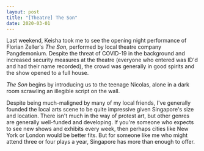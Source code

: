 ```yaml
---
layout: post
title: "[Theatre] The Son"
date: 2020-03-01
---
```


Last weekend, Keisha took me to see the opening night performance of Florian Zeller\'s *The Son*, performed by local theatre company Pangdemonium. Despite the threat of COVID-19 in the background and increased security measures at the theatre (everyone who entered was ID'd and had their name recorded), the crowd was generally in good spirits and the show opened to a full house.

*The Son* begins by introducing us to the teenage Nicolas, alone in a dark room scrawling an illegible script on the wall.

Despite being much-maligned by many of my local friends, I\'ve generally founded the local arts scene to be quite impressive given Singapore's size and location. There isn\'t much in the way of protest art, but other genres are generally well-funded and developing. If you\'re someone who expects to see new shows and exhibits every week, then perhaps cities like New York or London would be better fits. But for someone like me who might attend three or four plays a year, Singapore has more than enough to offer.
